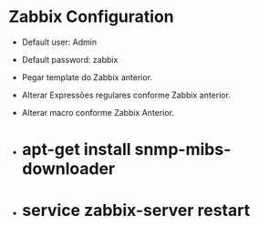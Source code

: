 # Zabbix Configuration

* Default user: Admin

* Default password: zabbix

* Pegar template do Zabbix anterior.

* Alterar Expressões regulares conforme Zabbix anterior.

* Alterar macro conforme Zabbix Anterior.

* # apt-get install snmp-mibs-downloader

* # service zabbix-server restart
